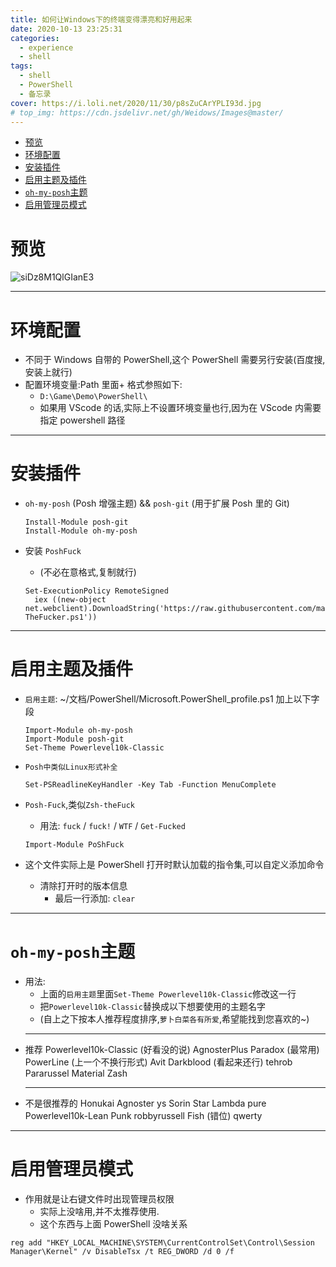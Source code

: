 ```yaml
---
title: 如何让Windows下的终端变得漂亮和好用起来
date: 2020-10-13 23:25:31
categories:
  - experience
  - shell
tags:
  - shell
  - PowerShell
  - 备忘录
cover: https://i.loli.net/2020/11/30/p8sZuCArYPLI93d.jpg
# top_img: https://cdn.jsdelivr.net/gh/Weidows/Images@master/
---
```


<!--
 * @Author: Weidows
 * @LastEditors: Weidows
 * @LastEditTime: 2021-02-13 17:00:14
 * @FilePath: \Weidowsd:\Game\Github\Blog-private\source\_posts\experience\shell\pwsh.md
-->

- [预览](#预览)
- [环境配置](#环境配置)
- [安装插件](#安装插件)
- [启用主题及插件](#启用主题及插件)
- [`oh-my-posh`主题](#oh-my-posh主题)
- [启用管理员模式](#启用管理员模式)

# 预览

![siDz8M1QlGIanE3](https://i.loli.net/2020/11/30/L26PcmM3KnW9YfT.jpg)

---

# 环境配置

- 不同于 Windows 自带的 PowerShell,这个 PowerShell 需要另行安装(百度搜,安装上就行)
- 配置环境变量:Path 里面+ 格式参照如下:
  - `D:\Game\Demo\PowerShell\`
  - 如果用 VScode 的话,实际上不设置环境变量也行,因为在 VScode 内需要指定 powershell 路径

---

# 安装插件

- `oh-my-posh` (Posh 增强主题) && `posh-git` (用于扩展 Posh 里的 Git)

  ```
  Install-Module posh-git
  Install-Module oh-my-posh
  ```

- 安装 `PoshFuck`

  - (不必在意格式,复制就行)

  ```
  Set-ExecutionPolicy RemoteSigned
    iex ((new-object net.webclient).DownloadString('https://raw.githubusercontent.com/mattparkes/PoShFuck/master/Install-TheFucker.ps1'))
  ```

---

# 启用主题及插件

- `启用主题`: ~/文档/PowerShell/Microsoft.PowerShell_profile.ps1 加上以下字段

  ```
  Import-Module oh-my-posh
  Import-Module posh-git
  Set-Theme Powerlevel10k-Classic
  ```

- `Posh中类似Linux形式补全`

  ```
  Set-PSReadlineKeyHandler -Key Tab -Function MenuComplete
  ```

- `Posh-Fuck`,类似`Zsh-theFuck`

  - 用法: `fuck` / `fuck!` / `WTF` / `Get-Fucked`

  ```
  Import-Module PoShFuck
  ```

- 这个文件实际上是 PowerShell 打开时默认加载的指令集,可以自定义添加命令
  - 清除打开时的版本信息
    - 最后一行添加: `clear`

---

# `oh-my-posh`主题

- 用法:
  - 上面的`启用主题`里面`Set-Theme Powerlevel10k-Classic`修改这一行
  - 把`Powerlevel10k-Classic`替换成以下想要使用的主题名字
  - (自上之下按本人推荐程度排序,`萝卜白菜各有所爱`,希望能找到您喜欢的~)
  ***
- 推荐
  Powerlevel10k-Classic (好看没的说)
  AgnosterPlus
  Paradox (最常用)
  PowerLine (上一个不换行形式)
  Avit
  Darkblood (看起来还行)
  tehrob
  Pararussel
  Material
  Zash
  ***
- 不是很推荐的
  Honukai
  Agnoster
  ys
  Sorin
  Star
  Lambda
  pure
  Powerlevel10k-Lean
  Punk
  robbyrussell
  Fish (错位)
  qwerty

---

# 启用管理员模式

- 作用就是让右键文件时出现管理员权限
  - 实际上没啥用,并不太推荐使用.
  - 这个东西与上面 PowerShell 没啥关系

```
reg add "HKEY_LOCAL_MACHINE\SYSTEM\CurrentControlSet\Control\Session Manager\Kernel" /v DisableTsx /t REG_DWORD /d 0 /f
```

